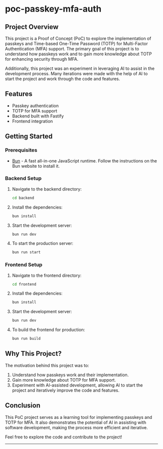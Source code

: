 # poc-passkey-mfa-auth

## Project Overview

This project is a Proof of Concept (PoC) to explore the implementation of passkeys and Time-based One-Time Password (TOTP) for Multi-Factor Authentication (MFA) support. The primary goal of this project is to understand how passkeys work and to gain more knowledge about TOTP for enhancing security through MFA.

Additionally, this project was an experiment in leveraging AI to assist in the development process. Many iterations were made with the help of AI to start the project and work through the code and features.

## Features

- Passkey authentication
- TOTP for MFA support
- Backend built with Fastify
- Frontend integration

## Getting Started

### Prerequisites

- [Bun](https://bun.sh/) - A fast all-in-one JavaScript runtime. Follow the instructions on the Bun website to install it.

### Backend Setup

1. Navigate to the backend directory:

    ```bash
    cd backend
    ```

2. Install the dependencies:

    ```bash
    bun install
    ```

3. Start the development server:

    ```bash
    bun run dev
    ```

4. To start the production server:

    ```bash
    bun run start
    ```

### Frontend Setup

1. Navigate to the frontend directory:

    ```bash
    cd frontend
    ```

2. Install the dependencies:

    ```bash
    bun install
    ```

3. Start the development server:

    ```bash
    bun run dev
    ```

4. To build the frontend for production:

    ```bash
    bun run build
    ```

## Why This Project?

The motivation behind this project was to:

1. Understand how passkeys work and their implementation.
2. Gain more knowledge about TOTP for MFA support.
3. Experiment with AI-assisted development, allowing AI to start the project and iteratively improve the code and features.

## Conclusion

This PoC project serves as a learning tool for implementing passkeys and TOTP for MFA. It also demonstrates the potential of AI in assisting with software development, making the process more efficient and iterative.

Feel free to explore the code and contribute to the project!

---
